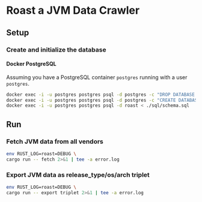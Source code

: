 # Roast a JVM Data Crawler

## Setup

### Create and initialize the database

#### Docker PostgreSQL

Assuming you have a PostgreSQL container `postgres` running with a user `postgres`.

```bash
docker exec -i -u postgres postgres psql -d postgres -c "DROP DATABASE roast;"
docker exec -i -u postgres postgres psql -d postgres -c "CREATE DATABASE roast;"
docker exec -i -u postgres postgres psql -d roast < ./sql/schema.sql
```

## Run

### Fetch JVM data from all vendors

```bash
env RUST_LOG=roast=DEBUG \
cargo run -- fetch 2>&1 | tee -a error.log
```

### Export JVM data as release_type/os/arch triplet

```bash
env RUST_LOG=roast=DEBUG \
cargo run -- export triplet 2>&1 | tee -a error.log
```
